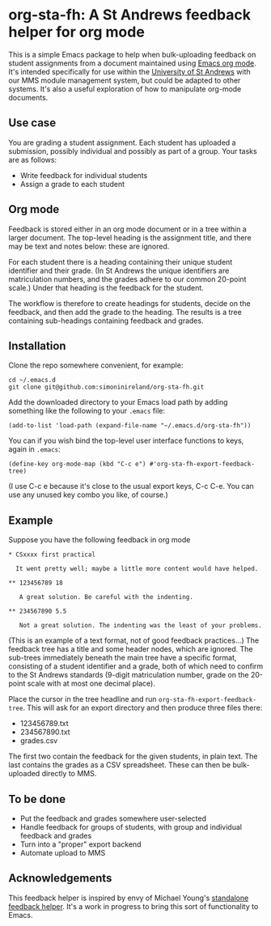 org-sta-fh: A St Andrews feedback helper for org mode
=====================================================

This is a simple Emacs package to help when bulk-uploading feedback on
student assignments from a document maintained using [Emacs org
mode](https://orgmode.org). It's intended specifically for use within
the [University of St Andrews](https://www.st-andrews.ac.uk) with our
MMS module management system, but could be adapted to other systems.
It's also a useful exploration of how to manipulate org-mode
documents.

Use case
--------

You are grading a student assignment. Each student has uploaded a
submission, possibly individual and possibly as part of a group. Your
tasks are as follows:

- Write feedback for individual students
- Assign a grade to each student

Org mode
--------

Feedback is stored either in an org mode document or in a tree within
a larger document. The top-level heading is the assignment title, and
there may be text and notes below: these are ignored.

For each student there is a heading containing their unique student
identifier and their grade. (In St Andrews the unique identifiers are
matriculation numbers, and the grades adhere to our common 20-point
scale.) Under that heading is the feedback for the student.

The workflow is therefore to create headings for students, decide on
the feedback, and then add the grade to the heading. The results is a
tree containing sub-headings containing feedback and grades.

Installation
------------

Clone the repo somewhere convenient, for example:

```
cd ~/.emacs.d
git clone git@github.com:simoninireland/org-sta-fh.git
```

Add the downloaded directory to your Emacs load path by adding
something like the following to your `.emacs` file:

```
(add-to-list 'load-path (expand-file-name "~/.emacs.d/org-sta-fh"))
```

You can if you wish bind the top-level user interface functions to
keys, again in `.emacs`:

```
(define-key org-mode-map (kbd "C-c e") #'org-sta-fh-export-feedback-tree)
```

(I use C-c e because it's close to the usual export keys, C-c C-e. You
can use any unused key combo you like, of course.)

Example
-------

Suppose you have the following feedback in org mode

```
* CSxxxx first practical

  It went pretty well; maybe a little more content would have helped.

** 123456789 18

   A great solution. Be careful with the indenting.

** 234567890 5.5

   Not a great solution. The indenting was the least of your problems.

```

(This is an example of a text format, not of good feedback
practices...) The feedback tree has a title and some header nodes,
which are ignored. The sub-trees immediately beneath the main tree
have a specific format, consisting of a student identifier and a
grade, both of which need to confirm to the St Andrews standards
(9-digit matriculation number, grade on the 20-point scale with at
most one decimal place).

Place the cursor in the tree headline and run
`org-sta-fh-export-feedback-tree`. This will ask for an export
directory and then produce three files there:

- 123456789.txt
- 234567890.txt
- grades.csv

The first two contain the feedback for the given students, in plain
text. The last contains the grades as a CSV spreadsheet. These can
then be bulk-uploaded directly to MMS.

To be done
----------

- Put the feedback and grades somewhere user-selected
- Handle feedback for groups of students, with group and individual
  feedback and grades
- Turn into a "proper" export backend
- Automate upload to MMS

Acknowledgements
----------------

This feedback helper is inspired by envy of Michael Young's [standalone
feedback helper](https://github.com/mtorpey/FeedbackHelper). It's a
work in progress to bring this sort of functionality to Emacs.
